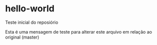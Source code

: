 # hello-world
Teste inicial do reposiório

Esta é uma mensagem de teste para alterar este arquivo em relação ao original (master)
